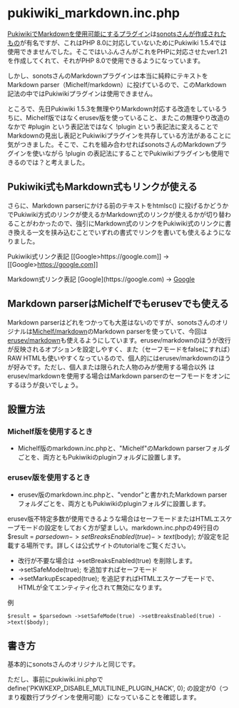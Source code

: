 # pukiwiki_markdown.inc.php

[PukiwikiでMarkdownを使用可能にするプラグイン](https://pukiwiki.osdn.jp/?%E8%87%AA%E4%BD%9C%E3%83%97%E3%83%A9%E3%82%B0%E3%82%A4%E3%83%B3/markdown.inc.php)は[sonotsさんが作成されたもの](http://pukiwiki.sonots.com/?Plugin%2Fmarkdown.inc.php)が有名ですが、これはPHP 8.0に対応していないためにPukiwiki 1.5.4では使用できませんでした。そこではいふんさんがこれをPHPに対応させたver1.21を作成してくれて、それがPHP 8.0で使用できるようになっています。

しかし、sonotsさんのMarkdownプラグインは本当に純粋にテキストをMarkdown parser（Michelf/markdown）に投げているので、このMarkdown記法の中ではPukiwikiプラグインは使用できません。

ところで、先日Pukiwiki 1.5.3を無理やりMarkdown対応する改造をしているうちに、Michelf版ではなくerusev版を使っていること、またこの無理やり改造のなかで #plugin という表記法ではなく !plugin という表記法に変えることでMarkdownの見出し表記とPukiwikiプラグインを共存している方法があることに気がつきました。そこで、これを組み合わせればsonotsさんのMarkdownプラグインを使いながら !plugin の表記法にすることでPukiwikiプラグインも使用できるのでは？と考えました。

## Pukiwiki式もMarkdown式もリンクが使える

さらに、Markdown parserにかける前のテキストをhtmlsc() に投げるかどうかでPukiwiki方式のリンクが使えるかMarkdown式のリンクが使えるかが切り替わることがわかったので、強引にMarkdown式のリンクをPukiwiki式のリンクに書き換える一文を挟み込むことでいずれの書式でリンクを書いても使えるようになりました。

Pukiwiki式リンク表記 &#91;&#91;&#71;&#111;&#111;&#103;&#108;&#101;&#62;&#104;&#116;&#116;&#112;&#115;&#58;&#47;&#47;&#103;&#111;&#111;&#103;&#108;&#101;&#46;&#99;&#111;&#109;&#93;&#93;
→ [[Google>https://google.com]]

Markdown式リンク表記
&#91;&#71;&#111;&#111;&#103;&#108;&#101;&#93;&#40;&#104;&#116;&#116;&#112;&#115;&#58;&#47;&#47;&#103;&#111;&#111;&#103;&#108;&#101;&#46;&#99;&#111;&#109;&#41;
→ [Google](https://google.com)

## Markdown parserはMichelfでもerusevでも使える

Markdown parserはどれをつかっても大差はないのですが、sonotsさんのオリジナルは[Michelf/markdown](https://github.com/michelf/php-markdown)のMarkdown parserを使っていて、今回は[erusev/markdown](https://github.com/erusev/parsedown)も使えるようにしています。erusev/markdownのほうが改行が反映されるオプションを設定しやすく、また（セーフモードをfalseにすれば）RAW HTMLも使いやすくなっているので、個人的にはerusev/markdownのほうが好みです。ただし、個人または限られた人物のみが使用する場合以外  はerusev/markdownを使用する場合はMarkdown parserのセーフモードをオンにするほうが良いでしょう。

## 設置方法

### Michelf版を使用するとき

- Michelf版のmarkdown.inc.phpと、"Michelf"のMarkdown parserフォルダごとを、両方ともPukiwikiのpluginフォルダに設置します。

### erusev版を使用するとき

- erusev版のmarkdown.inc.phpと、"vendor"と書かれたMarkdown parserフォルダごとを、両方ともPukiwikiのpluginフォルダに設置します。

erusev版不特定多数が使用できるような場合はセーフモードまたはHTMLエスケープモードの設定をしておく方が望ましい。markdown.inc.phpの49行目の $result = $parsedown ->setBreaksEnabled(true) ->text($body); が設定を記載する場所です。詳しくは公式サイトのtutorialをご覧ください。

- 改行が不要な場合は ->setBreaksEnabled(true) を削除します。
- ->setSafeMode(true); を追加すればセーフモード
- ->setMarkupEscaped(true); を追記すればHTMLエスケープモードで、HTMLが全てエンティティ化されて無効になります。

例

    $result = $parsedown ->setSafeMode(true) ->setBreaksEnabled(true) ->text($body);

## 書き方

基本的にsonotsさんのオリジナルと同じです。

ただし、事前にpukiwiki.ini.phpで define('PKWKEXP_DISABLE_MULTILINE_PLUGIN_HACK', 0); の設定が0（つまり複数行プラグインを使用可能）になっていることを確認します。 
